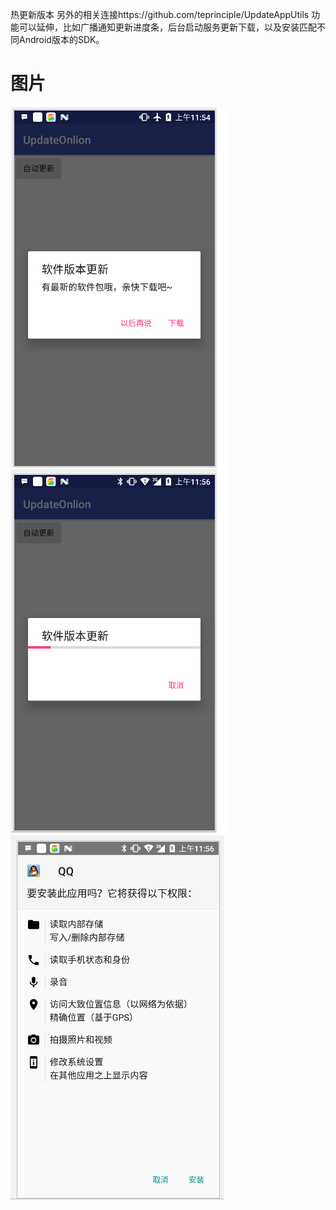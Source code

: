  热更新版本 
 另外的相关连接https://github.com/teprinciple/UpdateAppUtils
 功能可以延伸，比如广播通知更新进度条，后台启动服务更新下载，以及安装匹配不同Android版本的SDK。

 
 # 图片
 
 ![](https://github.com/laiyuchenrushuang/UpdateVersion_1.0/blob/master/tp.png)
 ![](https://github.com/laiyuchenrushuang/UpdateVersion_1.0/blob/master/tp1.png)
 ![](https://github.com/laiyuchenrushuang/UpdateVersion_1.0/blob/master/tp2.png)
